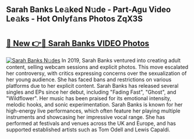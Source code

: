 ## Sarah Banks Le𝚊ked N𝚞de - Part-Agu Video Le𝚊ks - Hot Onlyf𝚊ns Photos ZqX3S

# <h2><a href="http://ab93518.deff.icu/?id=Sarah+Banks">🔗 New 👉🔴 Sarah Banks VIDEO Photos</a></h2>

[![Sarah Banks N𝚞des](https://i.imgur.com/rIISA9y.gif)](http://ab93518.deff.icu/?id=Sarah+Banks)
In 2019, Sarah Banks ventured into creating adult content, selling webcam sessions and explicit photos. This move escalated her controversy, with critics expressing concerns over the sexualization of her young audience. She has faced bans and restrictions on various platforms due to her explicit content. Sarah Banks has released several singles and EPs since her debut, including "Fading Fast", "Ghost", and "Wildflower". Her music has been praised for its emotional intensity, melodic hooks, and sonic experimentation. Sarah Banks is known for her high-energy live performances, which often feature her playing multiple instruments and showcasing her impressive vocal range. She has performed at festivals and venues across the UK and Europe, and has supported established artists such as Tom Odell and Lewis Capaldi.
